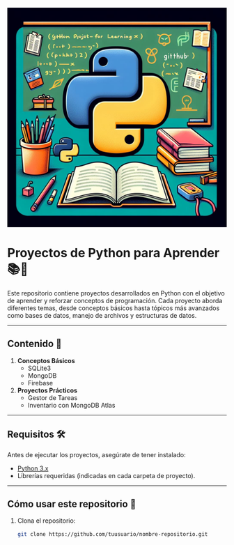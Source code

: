 ![Proyectos de Python](https://github.com/arlotetxu/Python_Projects/blob/main/Designer.png)  

# Proyectos de Python para Aprender 📚🐍

Este repositorio contiene proyectos desarrollados en Python con el objetivo de aprender y reforzar conceptos de programación. Cada proyecto aborda diferentes temas, desde conceptos básicos hasta tópicos más avanzados como bases de datos, manejo de archivos y estructuras de datos.

---

## Contenido 📂

1. **Conceptos Básicos**
   - SQLite3
   - MongoDB
   - Firebase
2. **Proyectos Prácticos**
   - Gestor de Tareas
   - Inventario con MongoDB Atlas

---

## Requisitos 🛠️

Antes de ejecutar los proyectos, asegúrate de tener instalado:
- [Python 3.x](https://www.python.org/downloads/)
- Librerías requeridas (indicadas en cada carpeta de proyecto).

---

## Cómo usar este repositorio 🚀

1. Clona el repositorio:
   ```bash
   git clone https://github.com/tuusuario/nombre-repositorio.git
